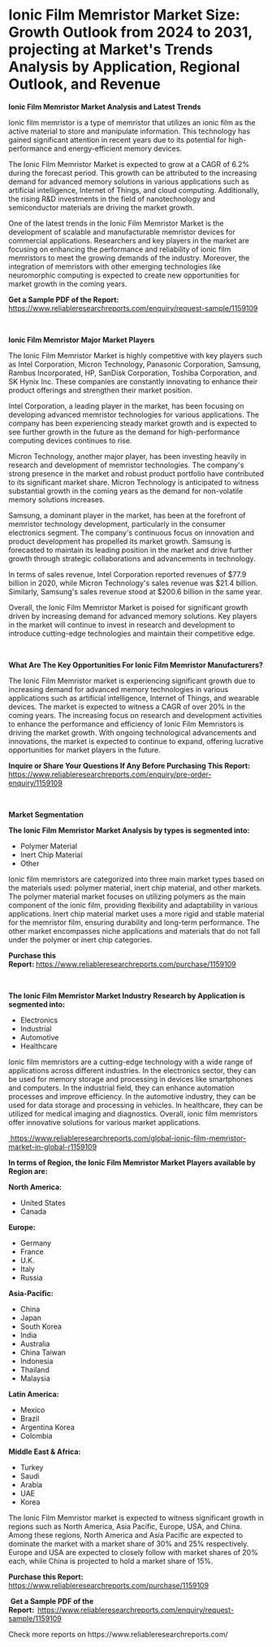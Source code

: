 <p><h1>Ionic Film Memristor Market Size: Growth Outlook from 2024 to 2031, projecting at Market's Trends Analysis by Application, Regional Outlook, and Revenue</h1></p><p><strong>Ionic Film Memristor Market Analysis and Latest Trends</strong></p>
<p><p>Ionic film memristor is a type of memristor that utilizes an ionic film as the active material to store and manipulate information. This technology has gained significant attention in recent years due to its potential for high-performance and energy-efficient memory devices.</p><p>The Ionic Film Memristor Market is expected to grow at a CAGR of 6.2% during the forecast period. This growth can be attributed to the increasing demand for advanced memory solutions in various applications such as artificial intelligence, Internet of Things, and cloud computing. Additionally, the rising R&D investments in the field of nanotechnology and semiconductor materials are driving the market growth.</p><p>One of the latest trends in the Ionic Film Memristor Market is the development of scalable and manufacturable memristor devices for commercial applications. Researchers and key players in the market are focusing on enhancing the performance and reliability of ionic film memristors to meet the growing demands of the industry. Moreover, the integration of memristors with other emerging technologies like neuromorphic computing is expected to create new opportunities for market growth in the coming years.</p></p>
<p><strong>Get a Sample PDF of the Report:&nbsp;</strong> <a href="https://www.reliableresearchreports.com/enquiry/request-sample/1159109">https://www.reliableresearchreports.com/enquiry/request-sample/1159109</a></p>
<p>&nbsp;</p>
<p><strong>Ionic Film Memristor Major Market Players</strong></p>
<p><p>The Ionic Film Memristor Market is highly competitive with key players such as Intel Corporation, Micron Technology, Panasonic Corporation, Samsung, Rambus Incorporated, HP, SanDisk Corporation, Toshiba Corporation, and SK Hynix Inc. These companies are constantly innovating to enhance their product offerings and strengthen their market position.</p><p>Intel Corporation, a leading player in the market, has been focusing on developing advanced memristor technologies for various applications. The company has been experiencing steady market growth and is expected to see further growth in the future as the demand for high-performance computing devices continues to rise.</p><p>Micron Technology, another major player, has been investing heavily in research and development of memristor technologies. The company's strong presence in the market and robust product portfolio have contributed to its significant market share. Micron Technology is anticipated to witness substantial growth in the coming years as the demand for non-volatile memory solutions increases.</p><p>Samsung, a dominant player in the market, has been at the forefront of memristor technology development, particularly in the consumer electronics segment. The company's continuous focus on innovation and product development has propelled its market growth. Samsung is forecasted to maintain its leading position in the market and drive further growth through strategic collaborations and advancements in technology.</p><p>In terms of sales revenue, Intel Corporation reported revenues of $77.9 billion in 2020, while Micron Technology's sales revenue was $21.4 billion. Similarly, Samsung's sales revenue stood at $200.6 billion in the same year.</p><p>Overall, the Ionic Film Memristor Market is poised for significant growth driven by increasing demand for advanced memory solutions. Key players in the market will continue to invest in research and development to introduce cutting-edge technologies and maintain their competitive edge.</p></p>
<p>&nbsp;</p>
<p><strong>What Are The Key Opportunities For Ionic Film Memristor Manufacturers?</strong></p>
<p><p>The Ionic Film Memristor market is experiencing significant growth due to increasing demand for advanced memory technologies in various applications such as artificial intelligence, Internet of Things, and wearable devices. The market is expected to witness a CAGR of over 20% in the coming years. The increasing focus on research and development activities to enhance the performance and efficiency of Ionic Film Memristors is driving the market growth. With ongoing technological advancements and innovations, the market is expected to continue to expand, offering lucrative opportunities for market players in the future.</p></p>
<p><strong>Inquire or Share Your Questions If Any Before Purchasing This Report:</strong> <a href="https://www.reliableresearchreports.com/enquiry/pre-order-enquiry/1159109">https://www.reliableresearchreports.com/enquiry/pre-order-enquiry/1159109</a></p>
<p>&nbsp;</p>
<p><strong>Market Segmentation</strong></p>
<p><strong>The Ionic Film Memristor Market Analysis by types is segmented into:</strong></p>
<p><ul><li>Polymer Material</li><li>Inert Chip Material</li><li>Other</li></ul></p>
<p><p>Ionic film memristors are categorized into three main market types based on the materials used: polymer material, inert chip material, and other markets. The polymer material market focuses on utilizing polymers as the main component of the ionic film, providing flexibility and adaptability in various applications. Inert chip material market uses a more rigid and stable material for the memristor film, ensuring durability and long-term performance. The other market encompasses niche applications and materials that do not fall under the polymer or inert chip categories.</p></p>
<p><strong>Purchase this Report:&nbsp;</strong><a href="https://www.reliableresearchreports.com/purchase/1159109">https://www.reliableresearchreports.com/purchase/1159109</a></p>
<p>&nbsp;</p>
<p><strong>The Ionic Film Memristor Market Industry Research by Application is segmented into:</strong></p>
<p><ul><li>Electronics</li><li>Industrial</li><li>Automotive</li><li>Healthcare</li></ul></p>
<p><p>Ionic film memristors are a cutting-edge technology with a wide range of applications across different industries. In the electronics sector, they can be used for memory storage and processing in devices like smartphones and computers. In the industrial field, they can enhance automation processes and improve efficiency. In the automotive industry, they can be used for data storage and processing in vehicles. In healthcare, they can be utilized for medical imaging and diagnostics. Overall, ionic film memristors offer innovative solutions for various market applications.</p></p>
<p><a href="https://www.reliableresearchreports.com/global-ionic-film-memristor-market-in-global-r1159109">&nbsp;https://www.reliableresearchreports.com/global-ionic-film-memristor-market-in-global-r1159109</a></p>
<p><strong>In terms of Region, the Ionic Film Memristor Market Players available by Region are:</strong></p>
<p>
    <p> <strong> North America: </strong>
        <ul>
            <li>United States</li>
            <li>Canada</li>
        </ul>
        </p> 
    <p> <strong> Europe: </strong>
        <ul>
            <li>Germany</li>
            <li>France</li>
            <li>U.K.</li>
            <li>Italy</li>
            <li>Russia</li>
        </ul>
        </p> 
    <p> <strong> Asia-Pacific: </strong>
        <ul>
            <li>China</li>
            <li>Japan</li>
            <li>South Korea</li>
            <li>India</li>
            <li>Australia</li>
            <li>China Taiwan</li>
            <li>Indonesia</li>
            <li>Thailand</li>
            <li>Malaysia</li>
        </ul>
        </p> 
    <p> <strong> Latin America: </strong>
        <ul>
            <li>Mexico</li>
            <li>Brazil</li>
            <li>Argentina Korea</li>
            <li>Colombia</li>
        </ul>
        </p> 
    <p> <strong> Middle East & Africa: </strong>
        <ul>
            <li>Turkey</li>
            <li>Saudi</li>
            <li>Arabia</li>
            <li>UAE</li>
            <li>Korea</li>
        </ul>
    </p>
    </p>
<p><p>The Ionic Film Memristor market is expected to witness significant growth in regions such as North America, Asia Pacific, Europe, USA, and China. Among these regions, North America and Asia Pacific are expected to dominate the market with a market share of 30% and 25% respectively. Europe and USA are expected to closely follow with market shares of 20% each, while China is projected to hold a market share of 15%.</p></p>
<p><strong>Purchase this Report: </strong><a href="https://www.reliableresearchreports.com/purchase/1159109">https://www.reliableresearchreports.com/purchase/1159109</a></p>
<p>&nbsp;<strong>Get a Sample PDF of the Report:&nbsp;&nbsp;</strong><a href="https://www.reliableresearchreports.com/enquiry/request-sample/1159109">https://www.reliableresearchreports.com/enquiry/request-sample/1159109</a></p>
<p><strong></strong></p>
<p>Check more reports on https://www.reliableresearchreports.com/</p>